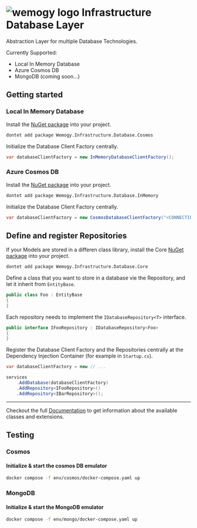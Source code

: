 # ![wemogy logo](https://wemogyimages.blob.core.windows.net/logos/wemogy-github-tiny.png) Infrastructure Database Layer

Abstraction Layer for multiple Database Technologies.

Currently Supported:

- Local In Memory Database
- Azure Cosmos DB
- MongoDB (coming soon...)

## Getting started

### Local In Memory Database

Install the [NuGet package](https://www.nuget.org/packages/Wemogy.Infrastructure.Database.InMemory) into your project.

```bash
dontet add package Wemogy.Infrastructure.Database.Cosmos
```

Initialize the Database Client Factory centrally.

```csharp
var databaseClientFactory = new InMemoryDatabaseClientFactory();
```

### Azure Cosmos DB

Install the [NuGet package](https://www.nuget.org/packages/Wemogy.Infrastructure.Database.Cosmos) into your project.

```bash
dontet add package Wemogy.Infrastructure.Database.InMemory
```

Initialize the Database Client Factory centrally.

```csharp
var databaseClientFactory = new CosmosDatabaseClientFactory("<CONNECTION_STRING>", "bar");
```

## Define and register Repositories

If your Models are stored in a differen class library, install the Core [NuGet package](https://www.nuget.org/packages/Wemogy.Infrastructure.Database.Core) into your project.

```bash
dontet add package Wemogy.Infrastructure.Database.Core
```

Define a class that you want to store in a database vie the Repository, and let it inherit from `EntityBase`.

```csharp
public class Foo : EntityBase
{
}
```

Each repository needs to implement the `IDatabaseRepository<T>` interface.

```csharp
public interface IFooRepository : IDatabaseRepository<Foo>
{
}
```

Register the Database Client Factory and the Repositories centrally at the Dependency Injection Container (for example in `Startup.cs`).

```csharp
var databaseClientFactory = new // ...

services
    .AddDatabase(databaseClientFactory)
    .AddRepository<IFooRepository>()
    .AddRepository<IBarRepository>();
```

---

Checkout the full [Documentation](http://libs-infrastructure-database.docs.wemogy.com/) to get information about the available classes and extensions.



## Testing

### Cosmos

#### Initialize & start the cosmos DB emulator

```bash
docker compose -f env/cosmos/docker-compose.yaml up
```

### MongoDB

#### Initialize & start the MongoDB emulator

```bash
docker compose -f env/mongo/docker-compose.yaml up
```

